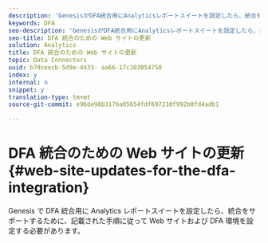 ```yaml
---
description: 'GenesisがDFA統合用にAnalyticsレポートスイートを設定したら、統合をサポートするために、以下を実行してWebサイトとDFA環境を設定する必要があります '
keywords: DFA
seo-description: 'GenesisがDFA統合用にAnalyticsレポートスイートを設定したら、統合をサポートするために、以下を実行してWebサイトとDFA環境を設定する必要があります '
seo-title: DFA 統合のための Web サイトの更新
solution: Analytics
title: DFA 統合のための Web サイトの更新
topic: Data Connectors
uuid: b7dceecb-5d9e-4433- aa66-17c103054750
index: y
internal: n
snippet: y
translation-type: tm+mt
source-git-commit: e96de98b3176a05654fdf697210f992b0fd4adb1

---
```



# DFA 統合のための Web サイトの更新{#web-site-updates-for-the-dfa-integration}

Genesis で DFA 統合用に Analytics レポートスイートを設定したら、統合をサポートするために、記載された手順に従って Web サイトおよび DFA 環境を設定する必要があります。

